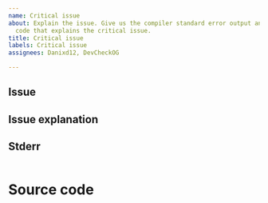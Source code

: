 ```yaml
---
name: Critical issue
about: Explain the issue. Give us the compiler standard error output and the source
  code that explains the critical issue.
title: Critical issue
labels: Critical issue
assignees: Danixd12, DevCheckOG

---
```


## Issue


## Issue explanation


## Stderr

```console

```

# Source code

```

```
